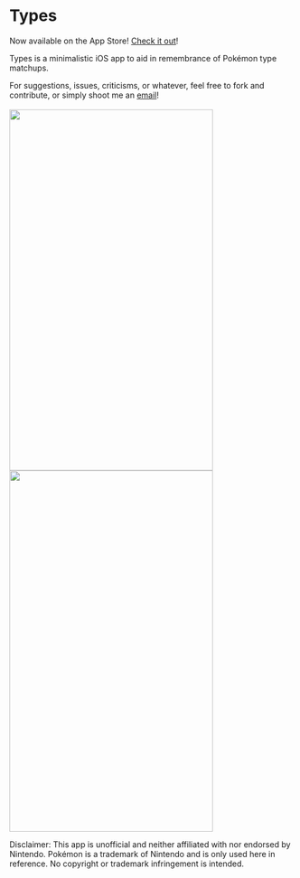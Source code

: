 Types
=====

Now available on the App Store! [Check it out](https://itunes.apple.com/us/app/types/id784727885?ls=1&mt=8)!

Types is a minimalistic iOS app to aid in remembrance of Pokémon type matchups.

For suggestions, issues, criticisms, or whatever, feel free to fork and
contribute, or simply shoot me an [email](mailto:andrewclissold@gmail.com)!
<br/>
<br/>
<img src="https://raw.github.com/aclissold/Types/master/Types/Screenshots/4-inch%201.PNG" width="360" height="639"/><img src="https://raw.github.com/aclissold/Types/master/Types/Screenshots/4-inch%203.PNG" width="360" height="639"/>

Disclaimer: This app is unofficial and neither affiliated with nor
endorsed by Nintendo. Pokémon is a trademark of Nintendo and is only
used here in reference. No copyright or trademark infringement is
intended.
